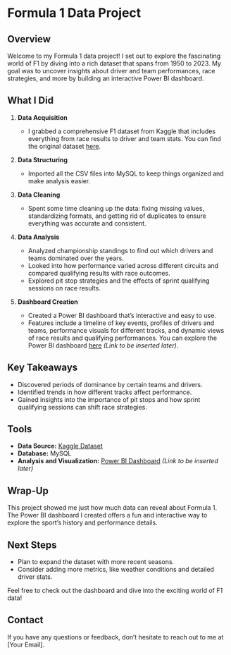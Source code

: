 # Formula 1 Data Project

## Overview
Welcome to my Formula 1 data project! I set out to explore the fascinating world of F1 by diving into a rich dataset that spans from 1950 to 2023. My goal was to uncover insights about driver and team performances, race strategies, and more by building an interactive Power BI dashboard.

## What I Did

1. **Data Acquisition**
   - I grabbed a comprehensive F1 dataset from Kaggle that includes everything from race results to driver and team stats. You can find the original dataset [here](https://www.kaggle.com/path-to-dataset).

2. **Data Structuring**
   - Imported all the CSV files into MySQL to keep things organized and make analysis easier.

3. **Data Cleaning**
   - Spent some time cleaning up the data: fixing missing values, standardizing formats, and getting rid of duplicates to ensure everything was accurate and consistent.

4. **Data Analysis**
   - Analyzed championship standings to find out which drivers and teams dominated over the years.
   - Looked into how performance varied across different circuits and compared qualifying results with race outcomes.
   - Explored pit stop strategies and the effects of sprint qualifying sessions on race results.

5. **Dashboard Creation**
   - Created a Power BI dashboard that’s interactive and easy to use.
   - Features include a timeline of key events, profiles of drivers and teams, performance visuals for different tracks, and dynamic views of race results and qualifying performances. You can explore the Power BI dashboard [here](#) *(Link to be inserted later)*.

## Key Takeaways
- Discovered periods of dominance by certain teams and drivers.
- Identified trends in how different tracks affect performance.
- Gained insights into the importance of pit stops and how sprint qualifying sessions can shift race strategies.

## Tools
- **Data Source:** [Kaggle Dataset](https://www.kaggle.com/datasets/melissamonfared/formula-1/data)
- **Database:** MySQL
- **Analysis and Visualization:** [Power BI Dashboard](#) *(Link to be inserted later)*

## Wrap-Up
This project showed me just how much data can reveal about Formula 1. The Power BI dashboard I created offers a fun and interactive way to explore the sport’s history and performance details.

## Next Steps
- Plan to expand the dataset with more recent seasons.
- Consider adding more metrics, like weather conditions and detailed driver stats.

Feel free to check out the dashboard and dive into the exciting world of F1 data!

## Contact
If you have any questions or feedback, don’t hesitate to reach out to me at [Your Email].
